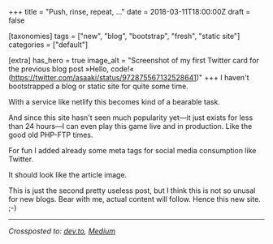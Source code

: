 +++
title = "Push, rinse, repeat, …"
date = 2018-03-11T18:00:00Z
draft = false

[taxonomies]
tags = ["new", "blog", "bootstrap", "fresh", "static site"]
categories = ["default"]

[extra]
has_hero = true
image_alt = "Screenshot of my first Twitter card for the previous blog post »Hello, code!« (https://twitter.com/asaaki/status/972875567132528641)"
+++
I haven't bootstrapped a blog or static site for quite some time.

<!-- more -->

With a service like netlify this becomes kind of a bearable task.

And since this site hasn't seen much popularity yet—it just exists for less than 24 hours—I can even play this game live and in production.
Like the good old PHP-FTP times.

For fun I added already some meta tags for social media consumption like Twitter.

It should look like the article image.

This is just the second pretty useless post, but I think this is not so unusal for new blogs.
Bear with me, actual content will follow. Hence this new site. ;-)

---

_Crossposted to: [dev.to](https://dev.to/asaaki/push-rinse-repeat---16jo), [Medium](https://medium.com/markentier-tech/push-rinse-repeat-1e277fa35942)_
